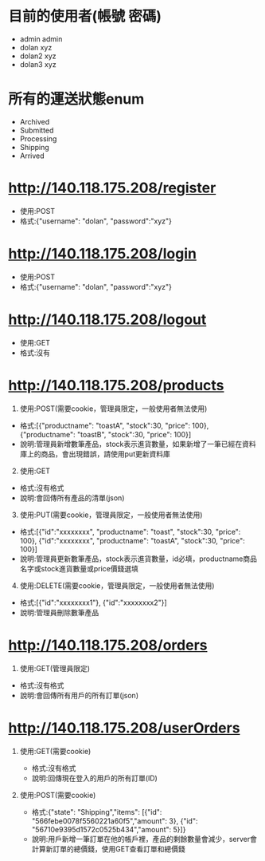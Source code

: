 目前的使用者(帳號 密碼)
=====
* admin     admin
* dolan     xyz
* dolan2    xyz
* dolan3    xyz

所有的運送狀態enum
=====
* Archived
* Submitted
* Processing
* Shipping
* Arrived

http://140.118.175.208/register
=====
* 使用:POST
* 格式:{"username": "dolan", "password":"xyz"}

http://140.118.175.208/login
=====
* 使用:POST
* 格式:{"username": "dolan", "password":"xyz"}

http://140.118.175.208/logout
=====
* 使用:GET
* 格式:沒有

http://140.118.175.208/products
=====
1. 使用:POST(需要cookie，管理員限定，一般使用者無法使用)

* 格式:[{"productname": "toastA", "stock":30, "price": 100}, {"productname": "toastB", "stock":30, "price": 100}]
* 說明:管理員新增數筆產品，stock表示進貨數量，如果新增了一筆已經在資料庫上的商品，會出現錯誤，請使用put更新資料庫

2. 使用:GET

* 格式:沒有格式
* 說明:會回傳所有產品的清單(json)

3. 使用:PUT(需要cookie，管理員限定，一般使用者無法使用)

* 格式:[{"id":"xxxxxxxx", "productname": "toast", "stock":30, "price": 100}, {"id":"xxxxxxxx", "productname": "toastA", "stock":30, "price": 100}]
* 說明:管理員更新數筆產品，stock表示進貨數量，id必填，productname商品名字或stock進貨數量或price價錢選填

4. 使用:DELETE(需要cookie，管理員限定，一般使用者無法使用)

* 格式:[{"id":"xxxxxxxx1"}, {"id":"xxxxxxxx2"}]
* 說明:管理員刪除數筆產品

http://140.118.175.208/orders
=====

1. 使用:GET(管理員限定)

* 格式:沒有格式
* 說明:會回傳所有用戶的所有訂單(json)


http://140.118.175.208/userOrders
=====

1. 使用:GET(需要cookie)

    * 格式:沒有格式
    * 說明:回傳現在登入的用戶的所有訂單(ID)

2. 使用:POST(需要cookie)

    * 格式:{"state": "Shipping","items": [{"id": "566febe0078f5560221a60f5","amount": 3}, {"id": "56710e9395d1572c0525b434","amount": 5}]}
    * 說明:用戶新增一筆訂單在他的帳戶裡，產品的剩餘數量會減少，server會計算新訂單的總價錢，使用GET查看訂單和總價錢